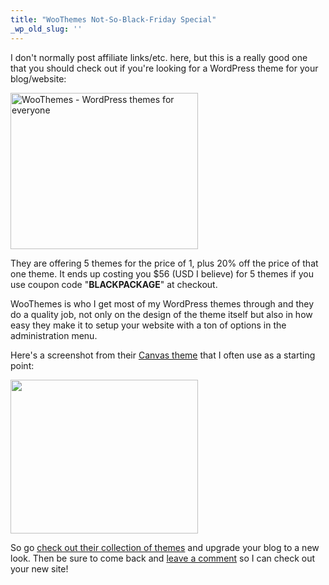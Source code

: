 ```yaml
---
title: "WooThemes Not-So-Black-Friday Special"
_wp_old_slug: ''
---
```

<p>I don't normally post affiliate links/etc. here, but this is a really good one that you should check out if you're looking for a WordPress theme for your blog/website:</p>
<p><a href="http://www.woothemes.com/amember/go.php?r=359&i=b38"><img src="http://woothemes.com/ads/300x250a.jpg" border=0 alt="WooThemes - WordPress themes for everyone" width="300" height="250" class="aligncenter"></a></p>
<p>They are offering 5 themes for the price of 1, plus 20% off the price of that one theme. It ends up costing you $56 (USD I believe) for 5 themes if you use coupon code "<strong>BLACKPACKAGE</strong>" at checkout.</p>
<p>WooThemes is who I get most of my WordPress themes through and they do a quality job, not only on the design of the theme itself but also in how easy they make it to setup your website with a ton of options in the administration menu.</p>
<p>Here's a screenshot from their <a href="http://www.woothemes.com/amember/go.php?r=359&i=l64">Canvas theme</a> that I often use as a starting point:</p>
<p><a href="https://chrisenns.com/wp-content/uploads/2010/11/canvasthemeoptions.jpg"><img src="https://chrisenns.com/wp-content/uploads/2010/11/canvasthemeoptions-300x246.jpg" alt="" title="Canvas Theme Options" width="300" height="246" class="aligncenter size-medium wp-image-19293" /></a></p>
<p>So go <a href="http://www.woothemes.com/amember/go.php?r=359&i=l1">check out their collection of themes</a> and upgrade your blog to a new look.  Then be sure to come back and <a href="https://chrisenns.com/2010/11/26/woothemes-not-so-black-friday-special/#comments">leave a comment</a> so I can check out your new site!</p>
